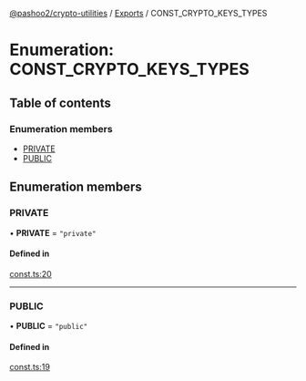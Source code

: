 [@pashoo2/crypto-utilities](../README.md) / [Exports](../modules.md) / CONST_CRYPTO_KEYS_TYPES

# Enumeration: CONST\_CRYPTO\_KEYS\_TYPES

## Table of contents

### Enumeration members

- [PRIVATE](const_crypto_keys_types.md#private)
- [PUBLIC](const_crypto_keys_types.md#public)

## Enumeration members

### PRIVATE

• **PRIVATE** = `"private"`

#### Defined in

[const.ts:20](https://github.com/pashoo2/crypto-utilities/blob/ebd3673/src/const.ts#L20)

___

### PUBLIC

• **PUBLIC** = `"public"`

#### Defined in

[const.ts:19](https://github.com/pashoo2/crypto-utilities/blob/ebd3673/src/const.ts#L19)
